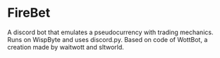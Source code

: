 # FireBet
A discord bot that emulates a pseudocurrency with trading mechanics.
Runs on WispByte and uses discord.py.
Based on code of WottBot, a creation made by waitwott and sltworld.
